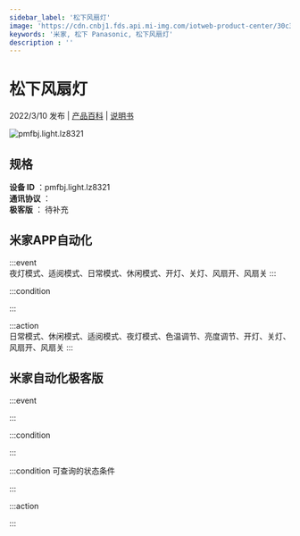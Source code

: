 ```yaml
---
sidebar_label: '松下风扇灯'
image: 'https://cdn.cnbj1.fds.api.mi-img.com/iotweb-product-center/30c30b457f0f07f49f6a90b1c8292ff9_1640756070924.png?GalaxyAccessKeyId=AKVGLQWBOVIRQ3XLEW&Expires=9223372036854775807&Signature=M76oQkY8zvNxKpxFxw6fvKbzicg='
keywords: '米家, 松下 Panasonic, 松下风扇灯'
description : ''
---
```

# 松下风扇灯

2022/3/10 发布 | [产品百科](https://home.mi.com/webapp/content/baike/product/index.html?model=pmfbj.light.lz8321/) | [说明书](https://home.mi.com/views/introduction.html?model=pmfbj.light.lz8321&region=cn)

![pmfbj.light.lz8321](https://cdn.cnbj1.fds.api.mi-img.com/iotweb-product-center/30c30b457f0f07f49f6a90b1c8292ff9_1640756070924.png?GalaxyAccessKeyId=AKVGLQWBOVIRQ3XLEW&Expires=9223372036854775807&Signature=M76oQkY8zvNxKpxFxw6fvKbzicg=)

## 规格  
> 
**设备 ID** ：pmfbj.light.lz8321  
**通讯协议** ：  
**极客版**  ： 待补充 


## 米家APP自动化  

:::event  
夜灯模式、适阅模式、日常模式、休闲模式、开灯、关灯、风扇开、风扇关
:::

:::condition  

:::

:::action   
日常模式、休闲模式、适阅模式、夜灯模式、色温调节、亮度调节、开灯、关灯、风扇开、风扇关
:::

## 米家自动化极客版  

:::event  

:::

:::condition  

:::

:::condition 可查询的状态条件  

:::

:::action  

:::

        
